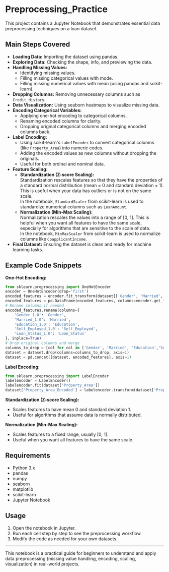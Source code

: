 # Preprocessing_Practice

This project contains a Jupyter Notebook that demonstrates essential data preprocessing techniques on a loan dataset.

## Main Steps Covered

- **Loading Data:** Importing the dataset using pandas.
- **Exploring Data:** Checking the shape, info, and previewing the data.
- **Handling Missing Values:** 
  - Identifying missing values.
  - Filling missing categorical values with mode.
  - Filling missing numerical values with mean (using pandas and scikit-learn).
- **Dropping Columns:** Removing unnecessary columns such as `Credit_History`.
- **Data Visualization:** Using seaborn heatmaps to visualize missing data.
- **Encoding Categorical Variables:** 
  - Applying one-hot encoding to categorical columns.
  - Renaming encoded columns for clarity.
  - Dropping original categorical columns and merging encoded columns back.
- **Label Encoding:** 
  - Using scikit-learn's `LabelEncoder` to convert categorical columns (like `Property_Area`) into numeric codes.
  - Adding the encoded values as new columns without dropping the originals.
  - Useful for both ordinal and nominal data.
- **Feature Scaling:**  
  - **Standardization (Z-score Scaling):**  
    Standardization rescales features so that they have the properties of a standard normal distribution (mean = 0 and standard deviation = 1). This is useful when your data has outliers or is not on the same scale.  
    In the notebook, `StandardScaler` from scikit-learn is used to standardize numerical columns such as `LoanAmount`.
  - **Normalization (Min-Max Scaling):**  
    Normalization rescales the values into a range of [0, 1]. This is helpful when you want all features to have the same scale, especially for algorithms that are sensitive to the scale of data.  
    In the notebook, `MinMaxScaler` from scikit-learn is used to normalize columns like `CoapplicantIncome`.
- **Final Dataset:** Ensuring the dataset is clean and ready for machine learning tasks.

## Example Code Snippets

**One-Hot Encoding:**
```python
from sklearn.preprocessing import OneHotEncoder
encoder = OneHotEncoder(drop='first')
encoded_features = encoder.fit_transform(dataset[['Gender', 'Married', 'Education','Self_Employed','Loan_Status']]).toarray()
encoded_features = pd.DataFrame(encoded_features, columns=encoder.get_feature_names_out())
# Rename columns if needed
encoded_features.rename(columns={
    'Gender_1.0': 'Gender',
    'Married_1.0': 'Married',
    'Education_1.0': 'Education',
    'Self_Employed_1.0': 'Self_Employed',
    'Loan_Status_1.0': 'Loan_Status'
}, inplace=True)
# Drop original columns and merge
columns_to_drop = [col for col in ['Gender', 'Married', 'Education','Self_Employed','Loan_Status'] if col in dataset.columns]
dataset = dataset.drop(columns=columns_to_drop, axis=1)
dataset = pd.concat([dataset, encoded_features], axis=1)
```

**Label Encoding:**
```python
from sklearn.preprocessing import LabelEncoder
labelencoder = LabelEncoder()
labelencoder.fit(dataset['Property_Area'])
dataset['Property_Area_Encoded'] = labelencoder.transform(dataset['Property_Area'])
```

**Standardization (Z-score Scaling):**
- Scales features to have mean 0 and standard deviation 1.
- Useful for algorithms that assume data is normally distributed.

**Normalization (Min-Max Scaling):**
- Scales features to a fixed range, usually [0, 1].
- Useful when you want all features to have the same scale.

## Requirements

- Python 3.x
- pandas
- numpy
- seaborn
- matplotlib
- scikit-learn
- Jupyter Notebook

## Usage

1. Open the notebook in Jupyter.
2. Run each cell step by step to see the preprocessing workflow.
3. Modify the code as needed for your own datasets.

---

This notebook is a practical guide for beginners to understand and apply data preprocessing (missing value handling, encoding, scaling, visualization) in real-world projects.